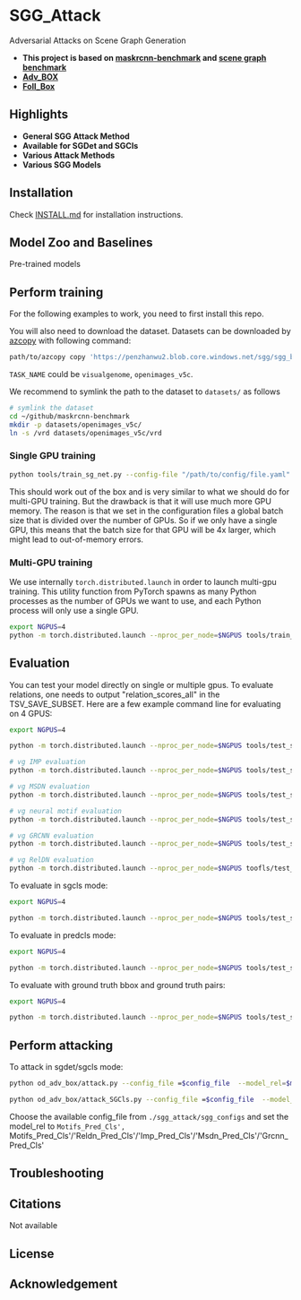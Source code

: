 # SGG_Attack
Adversarial Attacks on Scene Graph Generation
- **This project is based on [maskrcnn-benchmark](https://github.com/facebookresearch/maskrcnn-benchmark) and [scene graph benchmark](https://github.com/KaihuaTang/Scene-Graph-Benchmark.pytorch)**
- **[Adv_BOX](https://github.com/advboxes/AdvBox/blob/a4ecf3026aa3e125463c513f93c4e2abf92a5120/adversarialbox/attacks/gradient_method.py)**
- **[Foll_Box](https://github.com/bethgelab/foolbox/blob/1c55ee4d6847247eb50f34dd361ed5cd5b5a10bb/foolbox/attacks/gradient_descent_base.py)**

## Highlights
- **General SGG Attack Method**
- **Available for SGDet and SGCls**
- **Various Attack Methods**
- **Various SGG Models**





## Installation

Check [INSTALL.md](INSTALL.md) for installation instructions.


## Model Zoo and Baselines

Pre-trained models


## Perform training

For the following examples to work, you need to first install this repo.

You will also need to download the dataset. Datasets can be downloaded by [azcopy](https://docs.microsoft.com/en-us/azure/storage/common/storage-use-azcopy-v10) with following command:
```bash
path/to/azcopy copy 'https://penzhanwu2.blob.core.windows.net/sgg/sgg_benchmark/datasets/TASK_NAME' <target folder> --recursive
```
`TASK_NAME` could be `visualgenome`, `openimages_v5c`.

We recommend to symlink the path to the dataset to `datasets/` as follows

```bash
# symlink the dataset
cd ~/github/maskrcnn-benchmark
mkdir -p datasets/openimages_v5c/
ln -s /vrd datasets/openimages_v5c/vrd
```



### Single GPU training

```bash
python tools/train_sg_net.py --config-file "/path/to/config/file.yaml"
```
This should work out of the box and is very similar to what we should do for multi-GPU training.
But the drawback is that it will use much more GPU memory. The reason is that we set in the configuration files a global batch size that is divided over the number of GPUs. So if we only have a single GPU, this means that the batch size for that GPU will be 4x larger, which might lead to out-of-memory errors.


### Multi-GPU training
We use internally `torch.distributed.launch` in order to launch
multi-gpu training. This utility function from PyTorch spawns as many
Python processes as the number of GPUs we want to use, and each Python
process will only use a single GPU.

```bash
export NGPUS=4
python -m torch.distributed.launch --nproc_per_node=$NGPUS tools/train_sg_net.py --config-file "path/to/config/file.yaml" 
```


## Evaluation
You can test your model directly on single or multiple gpus. 
To evaluate relations, one needs to output "relation_scores_all" in the TSV_SAVE_SUBSET.
Here are a few example command line for evaluating on 4 GPUS:
```bash
export NGPUS=4

python -m torch.distributed.launch --nproc_per_node=$NGPUS tools/test_sg_net.py --config-file CONFIG_FILE_PATH 

# vg IMP evaluation
python -m torch.distributed.launch --nproc_per_node=$NGPUS tools/test_sg_net.py --config-file sgg_configs/vg_vrd/rel_danfeiX_FPN50_imp.yaml

# vg MSDN evaluation
python -m torch.distributed.launch --nproc_per_node=$NGPUS tools/test_sg_net.py --config-file sgg_configs/vg_vrd/rel_danfeiX_FPN50_msdn.yaml

# vg neural motif evaluation
python -m torch.distributed.launch --nproc_per_node=$NGPUS tools/test_sg_net.py --config-file sgg_configs/vg_vrd/rel_danfeiX_FPN50_nm.yaml

# vg GRCNN evaluation
python -m torch.distributed.launch --nproc_per_node=$NGPUS tools/test_sg_net.py --config-file sgg_configs/vg_vrd/rel_danfeiX_FPN50_grcnn.yaml

# vg RelDN evaluation
python -m torch.distributed.launch --nproc_per_node=$NGPUS toofls/test_sg_net.py --config-file sgg_conigs/vg_vrd/rel_danfeiX_FPN50_reldn.yaml

```

To evaluate in sgcls mode:
```bash
export NGPUS=4

python -m torch.distributed.launch --nproc_per_node=$NGPUS tools/test_sg_net.py --config-file CONFIG_FILE_PATH MODEL.ROI_BOX_HEAD.FORCE_BOXES True MODEL.ROI_RELATION_HEAD.MODE "sgcls"
```

To evaluate in predcls mode:
```bash
export NGPUS=4

python -m torch.distributed.launch --nproc_per_node=$NGPUS tools/test_sg_net.py --config-file CONFIG_FILE_PATH MODEL.ROI_RELATION_HEAD.MODE "predcls"
```

To evaluate with ground truth bbox and ground truth pairs:
```bash
export NGPUS=4

python -m torch.distributed.launch --nproc_per_node=$NGPUS tools/test_sg_net.py --config-file CONFIG_FILE_PATH MODEL.ROI_RELATION_HEAD.FORCE_RELATIONS True
```

## Perform attacking
To attack in sgdet/sgcls mode:
```bash
python od_adv_box/attack.py --config_file =$config_file  --model_rel=$model_rel

python od_adv_box/attack_SGCls.py --config_file =$config_file  --model_rel=$model_rel
```
Choose the available config_file from `./sgg_attack/sgg_configs` and set the model_rel to `Motifs_Pred_Cls', `Motifs_Pred_Cls'/'Reldn_Pred_Cls'/'Imp_Pred_Cls'/'Msdn_Pred_Cls'/'Grcnn_Pred_Cls'




## Troubleshooting


## Citations

Not available

  
## License

## Acknowledgement
